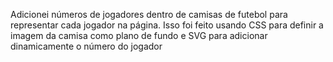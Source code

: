 Adicionei números de jogadores dentro de camisas de futebol para representar cada jogador na página. Isso foi feito usando CSS para definir a imagem da camisa como plano de fundo e SVG para adicionar dinamicamente o número do jogador
